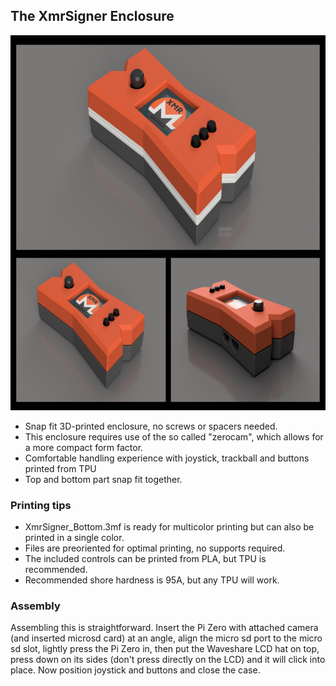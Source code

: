 ## The XmrSigner Enclosure

<img src="XmrSigner_Thumb.jpeg" width="800" height="600">

- Snap fit 3D-printed enclosure, no screws or spacers needed.
- This enclosure requires use of the so called "zerocam", which allows for a more compact form factor.
- Comfortable handling experience with joystick, trackball and buttons printed from TPU
- Top and bottom part snap fit together.


### Printing tips
- XmrSigner_Bottom.3mf is ready for multicolor printing but can also be printed in a single color.
- Files are preoriented for optimal printing, no supports required.
- The included controls can be printed from PLA, but TPU is recommended.
- Recommended shore hardness is 95A, but any TPU will work.


### Assembly

Assembling this is straightforward. Insert the Pi Zero with attached camera (and inserted microsd card) at an angle, align the micro sd port to the micro sd slot, lightly press the Pi Zero in, then put the Waveshare LCD hat on top, press down on its sides (don't press directly on the LCD) and it will click into place. Now position joystick and buttons and close the case.

